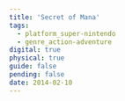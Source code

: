 ```yaml
---
title: 'Secret of Mana'
tags:
  - platform_super-nintendo
  - genre_action-adventure
digital: true
physical: true
guide: false
pending: false
date: 2014-02-10
---
```

